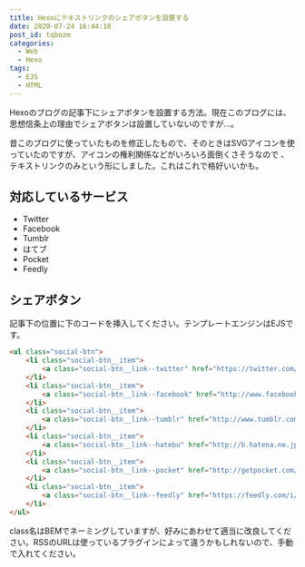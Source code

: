 ```yaml
---
title: Hexoにテキストリンクのシェアボタンを設置する
date: 2020-07-24 16:44:18
post_id: tqbozm
categories:
  - Web
  - Hexo
tags:
  - EJS
  - HTML
---
```


Hexoのブログの記事下にシェアボタンを設置する方法。<!-- more -->現在このブログには、思想信条上の理由でシェアボタンは設置していないのですが...。

昔このブログに使っていたものを修正したもので、そのときはSVGアイコンを使っていたのですが、アイコンの権利関係などがいろいろ面倒くさそうなので
、テキストリンクのみという形にしました。これはこれで格好いいかも。


## 対応しているサービス

- Twitter
- Facebook
- Tumblr
- はてブ
- Pocket
- Feedly


## シェアボタン

記事下の位置に下のコードを挿入してください。テンプレートエンジンはEJSです。

```html
<ul class="social-btn">
    <li class="social-btn__item">
        <a class="social-btn__link--twitter" href="https://twitter.com/share?url=<%= url %>&text=<%= encodeURI(page.title) %>">Twitter</a>
    </li>
    <li class="social-btn__item">
        <a class="social-btn__link--facebook" href="http://www.facebook.com/share.php?u=<%= url %>">Facebook</a>
    </li>
    <li class="social-btn__item">
        <a class="social-btn__link--tumblr" href="http://www.tumblr.com/share/link?url=<%= url %>&name=<%= encodeURI(page.title) %>">Tumblr</a>
    </li>
    <li class="social-btn__item">
        <a class="social-btn__link--hatebu" href="http://b.hatena.ne.jp/add?mode=confirm&url=<%= url %>&title=<%= encodeURI(page.title) %>">はてブ</a>
    </li>
    <li class="social-btn__item">
        <a class="social-btn__link--pocket" href="http://getpocket.com/edit?url=<%= url %>&title=<%= encodeURI(page.title) %>">Pocket</a>
    </li>
    <li class="social-btn__item">
        <a class="social-btn__link--feedly" href="https://feedly.com/i/subscription/feed/★★★RSSのリンク★★★">Feedly</a>
    </li>
</ul>
```

class名はBEMでネーミングしていますが、好みにあわせて適当に改良してください。RSSのURLは使っているプラグインによって違うかもしれないので、手動で入れてください。
